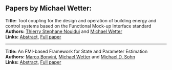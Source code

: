 <h2>Papers by Michael Wetter:</h2>
<p>
<b>Title:</b> Tool coupling for the design and operation of building energy and control systems based on the Functional Mock-up Interface standard<br />
<b>Authors:</b> <a href="../authors/author_225.html">Thierry Stephane Nouidui</a> and <a href="../authors/author_336.html">Michael Wetter</a><br />
<b>Links:</b> <a href="../abstracts/abstract_33.pdf">Abstract</a>, <a href="../submissions/ECP14096311_NouiduiWetter.pdf">Full paper</a>
</p>
<hr />
<p>
<b>Title:</b> An FMI-based Framework for State and Parameter Estimation<br />
<b>Authors:</b> <a href="../authors/author_46.html">Marco Bonvini</a>, <a href="../authors/author_336.html">Michael Wetter</a> and <a href="../authors/author_289.html">Michael D. Sohn</a><br />
<b>Links:</b> <a href="../abstracts/abstract_69.pdf">Abstract</a>, <a href="../submissions/ECP14096647_BonviniWetterSohn.pdf">Full paper</a>
</p>